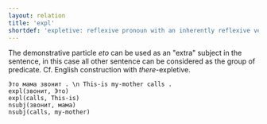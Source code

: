 ```yaml
---
layout: relation
title: 'expl'
shortdef: 'expletive: reflexive pronoun with an inherently reflexive verb'
---
```


The demonstrative particle _eto_ can be used as an "extra" subject in the sentence, in this case all other sentence can be considered as the group of predicate. Cf. English construction with _there_-expletive. 

~~~ sdparse
Это мама звонит . \n This-is my-mother calls .
expl(звонит, Это)
expl(calls, This-is)
nsubj(звонит, мама)
nsubj(calls, my-mother)
~~~
<!-- Interlanguage links updated Út zář 29 20:31:52 CEST 2020 -->
